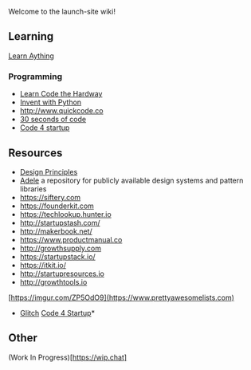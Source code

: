 Welcome to the launch-site wiki!


## Learning
[Learn Aything](https://learn-anything.xyz)

### Programming
* [Learn Code the Hardway](https://learncodethehardway.org/)
* [Invent with Python](http://inventwithpython.com)
* http://www.quickcode.co
* [30 seconds of code](https://30secondsofcode.org)
* [Code 4 startup](http://www.quickcode.co)

## Resources
* [Design Principles](https://principles.design)
* [Adele](https://adele.uxpin.com/) a repository for publicly available design systems and pattern libraries
* https://siftery.com
* https://founderkit.com
* https://techlookup.hunter.io
* http://startupstash.com/
* http://makerbook.net/
* https://www.productmanual.co
* http://growthsupply.com
* https://startupstack.io/
* https://itkit.io/
* http://startupresources.io
* http://growthtools.io

[https://imgur.com/ZP5OdO9](https://www.prettyawesomelists.com)

* [Glitch](https://glitch.com/)
[Code 4 Startup](https://code4startup.com/)* 

## Other
(Work In Progress)[https://wip.chat]
